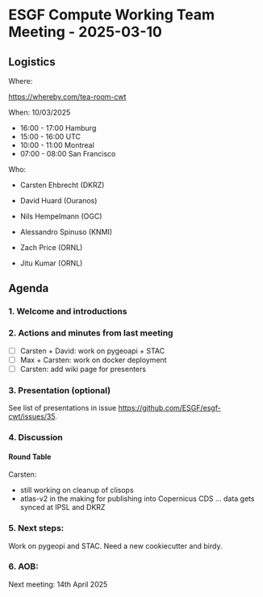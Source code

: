 # ESGF Compute Working Team Meeting - 2025-03-10


## Logistics

Where:

https://whereby.com/tea-room-cwt

When:  10/03/2025

* 16:00 - 17:00 Hamburg
* 15:00 - 16:00 UTC
* 10:00 - 11:00 Montreal
* 07:00 - 08:00 San Francisco

Who:

- Carsten Ehbrecht (DKRZ)


- David Huard (Ouranos)
- Nils Hempelmann (OGC)
- Alessandro Spinuso (KNMI)
- Zach Price (ORNL)
- Jitu Kumar (ORNL)

## Agenda

### 1. Welcome and introductions

### 2. Actions and minutes from last meeting

- [ ] Carsten + David: work on pygeoapi + STAC
- [ ] Max + Carsten: work on docker deployment
- [ ] Carsten: add wiki page for presenters

### 3. Presentation (optional)

See list of presentations in issue https://github.com/ESGF/esgf-cwt/issues/35.

### 4. Discussion

#### Round Table

Carsten:
* still working on cleanup of clisops
* atlas-v2 in the making for publishing into Copernicus CDS ... data gets synced at IPSL and DKRZ


### 5. Next steps:

Work on pygeopi and STAC. Need a new cookiecutter and birdy.

### 6. AOB:

Next meeting: 14th April 2025


